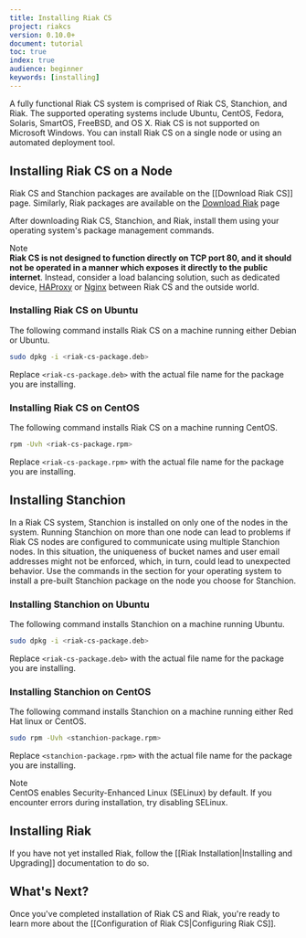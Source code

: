 ```yaml
---
title: Installing Riak CS
project: riakcs
version: 0.10.0+
document: tutorial
toc: true
index: true
audience: beginner
keywords: [installing]
---
```


A fully functional Riak CS system is comprised of Riak CS, Stanchion, and Riak. The supported operating systems include Ubuntu, CentOS, Fedora, Solaris, SmartOS, FreeBSD, and OS X. Riak CS is not supported on Microsoft Windows. You can install Riak CS on a single node or using an automated deployment tool.


## Installing Riak CS on a Node
Riak CS and Stanchion packages are available on the [[Download Riak CS]] page.  Similarly, Riak packages are available on the [Download Riak](http://docs.basho.com/riak/latest/downloads/) page

After downloading Riak CS, Stanchion, and Riak, install them using your operating system's package management commands.

<div class="note"><div class="title">Note</div><strong>Riak CS is not designed to function directly on TCP port 80, and it should not be operated in a manner which exposes it directly to the public internet</strong>. Instead, consider a load balancing solution, such as dedicated device, <a href="http://haproxy.1wt.eu">HAProxy</a> or <a href="http://wiki.nginx.org/Main">Nginx</a> between Riak CS and the outside world.</div>

### Installing Riak CS on Ubuntu
The following command installs Riak CS on a machine running either Debian or Ubuntu.

```bash
sudo dpkg -i <riak-cs-package.deb>
```

Replace `<riak-cs-package.deb>` with the actual file name for the package you are installing.

### Installing Riak CS on CentOS
The following command installs Riak CS on a machine running CentOS.

```bash
rpm -Uvh <riak-cs-package.rpm>
```

Replace `<riak-cs-package.rpm>` with the actual file name for the package you are installing.

## Installing Stanchion
In a Riak CS system, Stanchion is installed on only one of the nodes in the system. Running Stanchion on more than one node can lead to problems if Riak CS nodes are configured to communicate using multiple Stanchion nodes. In this situation, the uniqueness of bucket names and user email addresses might not be enforced, which, in turn, could lead to unexpected behavior. Use the commands in the section for your operating system to install a pre-built Stanchion package on the node you choose for Stanchion.

### Installing Stanchion on Ubuntu
The following command installs Stanchion on a machine running Ubuntu.

```bash
sudo dpkg -i <riak-cs-package.deb>
```
Replace `<riak-cs-package.deb>` with the actual file name for the package you are installing.

### Installing Stanchion on CentOS

The following command installs Stanchion on a machine running either Red Hat linux or CentOS.

```bash
sudo rpm -Uvh <stanchion-package.rpm>
```

Replace `<stanchion-package.rpm>` with the actual file name for the package you are installing.


<div class="note"><div class="title">Note</div>CentOS enables Security-Enhanced Linux (SELinux) by default. If you encounter errors during installation, try disabling SELinux.</div>

## Installing Riak
If you have not yet installed Riak, follow the [[Riak Installation|Installing and Upgrading]] documentation to do so.

## What's Next?
Once you've completed installation of Riak CS and Riak, you're ready to learn more about the [[Configuration of Riak CS|Configuring Riak CS]].

